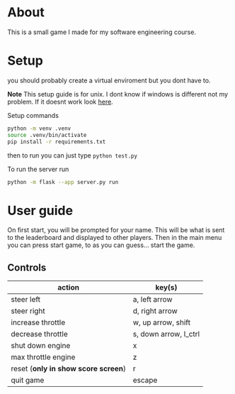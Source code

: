 # About
This is a small game I made for my software engineering course. 

# Setup
you should probably create a virtual enviroment but you dont have to.

**Note**
This setup guide is for unix. I dont know if windows is different not my problem.
If it doesnt work look [here](https://docs.python.org/3/library/venv.html).

Setup commands
```bash
python -m venv .venv
source .venv/bin/activate
pip install -r requirements.txt
```

then to run you can just type `python test.py`

To run the server run 
```bash
python -m flask --app server.py run
```

# User guide
On first start, you will be prompted for your name. This will be what is sent to the leaderboard and displayed to other players.
Then in the main menu you can press start game, to as you can guess... start the game.

## Controls

| action       | key(s)   |
| --           | --          |
| steer left   | a, left arrow |
| steer right  | d, right arrow|
| increase throttle | w, up arrow, shift |
| decrease throttle | s, down arrow, l_ctrl |
| shut down engine | x |
| max throttle engine | z |
| reset (**only in show score screen**) | r |
| quit game | escape |
